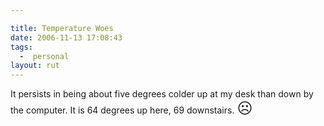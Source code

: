 ```yaml
---

title: Temperature Woes
date: 2006-11-13 17:08:43
tags:
  -  personal
layout: rut
---
```


It persists in being about five degrees colder up at my desk than down by the computer.  It is 64 degrees up here, 69 downstairs.  <font size="+2">&#x2639;</font>

